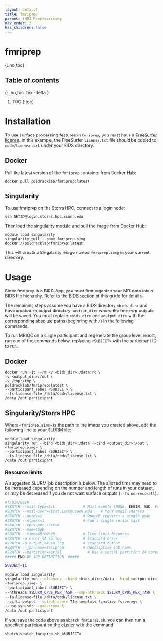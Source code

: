 ```yaml
---
layout: default
title: fmriprep
parent: fMRI Preprocessing
nav_order: 2
has_children: false
---
```


# fmriprep
{:.no_toc}

## Table of contents
{: .no_toc .text-delta }

1. TOC
{:toc}


# Installation

To use surface processing features in `fmriprep`, you must have a [FreeSurfer license](https://surfer.nmr.mgh.harvard.edu/registration.html). In this example, the FreeSurfer `license.txt` file should be copied to `code/license.txt` under your BIDS directory.

## Docker

Pull the latest version of the `fmriprep` container from Docker Hub:


```shell
docker pull poldracklab/fmriprep:latest
```

## Singularity

To use fmriprep on the Storrs HPC, connect to a login node:

```shell
ssh NETID@login.storrs.hpc.uconn.edu
```

Then load the singularity module and pull the image from Docker Hub:

```shell
module load singularity
singularity pull --name fmriprep.simg docker://poldracklab/fmriprep:latest
```

This will create a Singularity image named `fmriprep.simg` in your current directory.


# Usage

Since fmriprep is a BIDS-App, you must first organize your MRI data into a BIDS file hierarchy. Refer to the [BIDS section](../bids) of this guide for details.

The remaining steps assume you have a BIDS directory `<bids_dir>` and have created an output directory `<output_dir>` where the fmriprep outputs will be saved. You must replace `<bids_dir>` and `<output_dir>` with the corresponding absolute paths (beginning with `/`) in the following commands.


To run MRIQC on a single participant and regenerate the group level report, run one of the commands below, replacing `<SUBJECT>` with the participant ID to run.

## Docker

```shell
docker run -it --rm -v <bids_dir>:/data:ro \
-v <output_dir>:/out \
-v /tmp:/tmp \
poldracklab/fmriprep:latest \
--participant_label <SUBJECT> \
--fs-license-file /data/code/license.txt \
/data /out participant

```

## Singularity/Storrs HPC

Where `<fmriprep.simg>` is the path to the image you created above, add the following line to your SLURM file:

```shell
module load singularity
singularity run --bind <bids_dir>:/data --bind <output_dir>:/out \
<fmriprep.simg> \
--participant_label <SUBJECT> \
--fs-license-file /data/code/license.txt \
/data /out participant

```


### Resource limits 

A suggested SLURM job description is below. The allotted time may need to be increased depending on the number and length of runs in your dataset, or may be decreased if you do not want surface outputs (`--fs-no-reconall`).

```bash
#!/bin/bash
#SBATCH --mail-type=ALL 			# Mail events (NONE, BEGIN, END, FAIL, ALL)
#SBATCH --mail-user=First.Last@uconn.edu	# Your email address
#SBATCH --nodes=1					# OpenMP requires a single node
#SBATCH --ntasks=1					# Run a single serial task
#SBATCH --cpus-per-task=8
#SBATCH --mem=48gb
#SBATCH --time=48:00:00				# Time limit hh:mm:ss
#SBATCH -e error_%A_%a.log			# Standard error
#SBATCH -o output_%A_%a.log			# Standard output
#SBATCH --job-name=fmriprep			# Descriptive job name
#SBATCH --partition=serial            # Use a serial partition 24 cores/7days
##### END OF JOB DEFINITION  #####

SUBJECT=$1

module load singularity
singularity run --cleanenv --bind <bids_dir>:/data --bind <output_dir>:/out \
<fmriprep.simg> \
--participant_label <SUBJECT> \
--nthreads $SLURM_CPUS_PER_TASK --omp-nthreads $SLURM_CPUS_PER_TASK \
--fs-license-file /data/code/license.txt \
--cifti-output --output-space T1w template fsnative fsaverage \
--use-syn-sdc --use-aroma \
/data /out participant


```

If you save the code above as `sbatch_fmriprep.sh`, you can then run a specified participant on the cluster with the command

```
sbatch sbatch_fmriprep.sh <SUBJECT>
```
